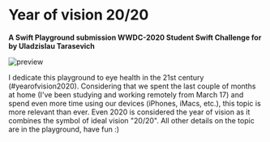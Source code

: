 # Year of vision 20/20
**A Swift Playground submission WWDC-2020 Student Swift Challenge for by Uladzislau Tarasevich**

![preview]()

I dedicate this playground to eye health in the 21st century (#yearofvision2020). Considering that we spent the last couple of months at home (I've been studying and working remotely from March 17) and spend even more time using our devices (iPhones, iMacs, etc.), this topic is more relevant than ever. Even 2020 is considered the year of vision as it combines the symbol of ideal vision "20/20". All other details on the topic are in the playground, have fun :) 
